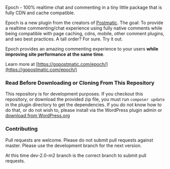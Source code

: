 Epoch - 100% realtime chat and commenting in a tiny little package that is fully CDN and cache compatible.

Epoch is a new plugin from the creators of [Postmatic](http://gopostmatic.com). The goal: To provide a realtime commenting/chat experience using fully native comments while being compatible with page caching, cdns, mobile, other comment plugins, and seo best practices. A tall order? For sure. Try it out.

Epoch provides an amazing commenting experience to your users **while improving site performance at the same time**.

Learn more at [https://gopostmatic.com/epoch/](https://gopostmatic.com/epoch/)

### Read Before Downloading or Cloning From This Repository
This repository is for development purposes. If you checkout this repository, or download the provided zip file, you must run `composer update` in the plugin directory to get the dependencies. If you do not know how to do that, or do not wish to, please install via the WordPress plugin admin or [download from WordPress.org](https://wordpress.org/plugins/epoch/)


### Contributing
Pull requests are welcome. Please do not submit pull requests against master. Please use the development branch for the next version.

At this time dev-2.0-m2 branch is the correct branch to submit pull requests. 
